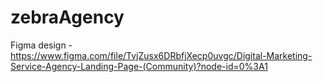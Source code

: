 # zebraAgency
Figma design - https://www.figma.com/file/TvjZusx6DRbfjXecp0uvgc/Digital-Marketing-Service-Agency-Landing-Page-(Community)?node-id=0%3A1
